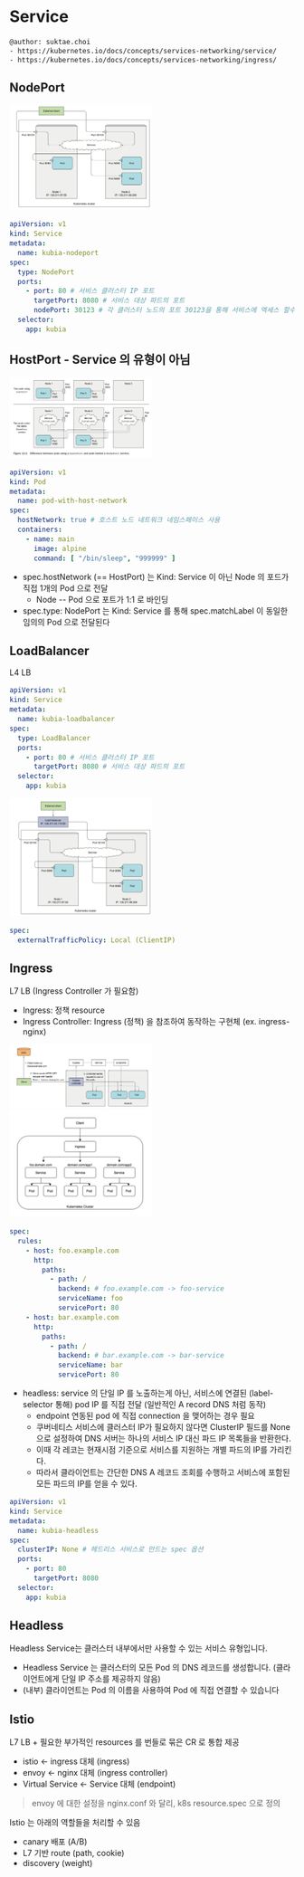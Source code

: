 # Service

```
@author: suktae.choi
- https://kubernetes.io/docs/concepts/services-networking/service/
- https://kubernetes.io/docs/concepts/services-networking/ingress/
```

## NodePort

<img src='1.png' width='50%'/>

```yaml
apiVersion: v1
kind: Service
metadata:
  name: kubia-nodeport
spec:
  type: NodePort
  ports:
    - port: 80 # 서비스 클러스터 IP 포트
      targetPort: 8080 # 서비스 대상 파드의 포트
      nodePort: 30123 # 각 클러스터 노드의 포트 30123을 통해 서비스에 엑세스 할수 있음.
  selector:
    app: kubia
```

## HostPort - Service 의 유형이 아님

<img src='5.png' width='50%'/>

```yaml
apiVersion: v1
kind: Pod
metadata:
  name: pod-with-host-network
spec:
  hostNetwork: true # 호스트 노드 네트워크 네임스페이스 사용
  containers:
    - name: main
      image: alpine
      command: [ "/bin/sleep", "999999" ]
```

- spec.hostNetwork (== HostPort) 는 Kind: Service 이 아닌 Node 의 포드가 직접 1개의 Pod 으로 전달
  - Node -- Pod 으로 포트가 1:1 로 바인딩
- spec.type: NodePort 는 Kind: Service 를 통해 spec.matchLabel 이 동일한 임의의 Pod 으로 전달된다

## LoadBalancer

L4 LB

```yaml
apiVersion: v1
kind: Service
metadata:
  name: kubia-loadbalancer
spec:
  type: LoadBalancer
  ports:
    - port: 80 # 서비스 클러스터 IP 포트
      targetPort: 8080 # 서비스 대상 파드의 포트
  selector:
    app: kubia
```

<img src='2.png' width='50%'/>

```yaml
spec:
  externalTrafficPolicy: Local (ClientIP)
```

## Ingress

L7 LB (Ingress Controller 가 필요함)

- Ingress: 정책 resource
- Ingress Controller: Ingress (정책) 을 참조하여 동작하는 구현체 (ex. ingress-nginx)

<img src='3.png' width='50%'/>
<img src='4.png' width='50%'/>

```yaml
spec:
  rules:
    - host: foo.example.com
      http:
        paths:
          - path: /
            backend: # foo.example.com -> foo-service
            serviceName: foo
            servicePort: 80
    - host: bar.example.com
      http:
        paths:
          - path: /
            backend: # bar.example.com -> bar-service
            serviceName: bar
            servicePort: 80
```

- headless: service 의 단일 IP 를 노출하는게 아닌, 서비스에 연결된 (label-selector 통해) pod IP 를 직접 전달 (일반적인 A record DNS 처럼 동작)
  - endpoint 연동된 pod 에 직접 connection 을 맺어하는 경우 필요
  - 쿠버네티스 서비스에 클러스터 IP가 필요하지 않다면 ClusterIP 필드를 None으로 설정하여 DNS 서버는 하나의 서비스 IP 대신 파드 IP 목록들을 반환한다.
  - 이때 각 레코는 현재시점 기준으로 서비스를 지원하는 개별 파드의 IP를 가리킨다.
  - 따라서 클라이언트는 간단한 DNS A 레코드 조회를 수행하고 서비스에 포함된 모든 파드의 IP를 얻을 수 있다.

```yaml
apiVersion: v1
kind: Service
metadata:
  name: kubia-headless
spec:
  clusterIP: None # 헤드리스 서비스로 만드는 spec 옵션
  ports:
    - port: 80
      targetPort: 8080
  selector:
    app: kubia
```

## Headless

Headless Service는 클러스터 내부에서만 사용할 수 있는 서비스 유형입니다.

- Headless Service 는 클러스터의 모든 Pod 의 DNS 레코드를 생성합니다. (클라이언트에게 단일 IP 주소를 제공하지 않음)
- (내부) 클라이언트는 Pod 의 이름을 사용하여 Pod 에 직접 연결할 수 있습니다

## Istio

L7 LB + 필요한 부가적인 resources 를 번들로 묶은 CR 로 통합 제공

- istio <- ingress 대체 (ingress)
- envoy <- nginx 대체 (ingress controller)
- Virtual Service <- Service 대체 (endpoint)

> envoy 에 대한 설정을 nginx.conf 와 달리, k8s resource.spec 으로 정의

Istio 는 아래의 역할들을 처리할 수 있음

- canary 배포 (A/B)
- L7 기반 route (path, cookie)
- discovery (weight)
